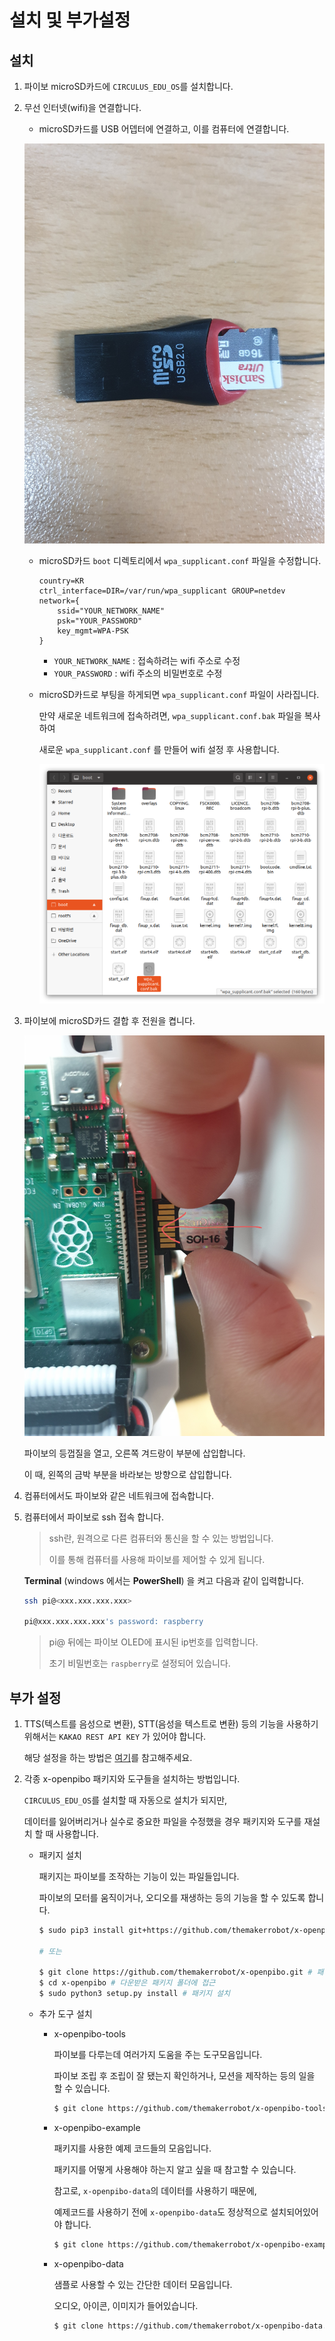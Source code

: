 # 설치 및 부가설정

## 설치

1. 파이보 microSD카드에 `CIRCULUS_EDU_OS`를 설치합니다.

2. 무선 인터넷(wifi)을 연결합니다.

   - microSD카드를 USB 어뎁터에 연결하고, 이를 컴퓨터에 연결합니다.

   ![](images/microsd_adapter.jpg)
   
   - microSD카드 `boot` 디렉토리에서 `wpa_supplicant.conf` 파일을 수정합니다.

     ```
     country=KR
     ctrl_interface=DIR=/var/run/wpa_supplicant GROUP=netdev
     network={
         ssid="YOUR_NETWORK_NAME"
         psk="YOUR_PASSWORD"
         key_mgmt=WPA-PSK
     }
     ```

     - `YOUR_NETWORK_NAME` : 접속하려는 wifi 주소로 수정
     - `YOUR_PASSWORD` : wifi 주소의 비밀번호로 수정

   - microSD카드로 부팅을 하게되면 `wpa_supplicant.conf` 파일이 사라집니다.

      만약 새로운 네트워크에 접속하려면, `wpa_supplicant.conf.bak` 파일을 복사하여
      
      새로운 `wpa_supplicant.conf` 를 만들어 wifi 설정 후 사용합니다.

      ![](images/bak.png)

3. 파이보에 microSD카드 결합 후 전원을 켭니다.

   ![](images/sd_con.jpg)

   파이보의 등껍질을 열고, 오른쪽 겨드랑이 부분에 삽입합니다.

   이 때, 왼쪽의 금박 부분을 바라보는 방향으로 삽입합니다.

4. 컴퓨터에서도 파이보와 같은 네트워크에 접속합니다.

5. 컴퓨터에서 파이보로 ssh 접속 합니다.

   > ssh란, 원격으로 다른 컴퓨터와 통신을 할 수 있는 방법입니다.
   >
   > 이를 통해 컴퓨터를 사용해 파이보를 제어할 수 있게 됩니다.

   **Terminal** (windows 에서는 **PowerShell**) 을 켜고 다음과 같이 입력합니다.

   ```bash
   ssh pi@<xxx.xxx.xxx.xxx>
   
   pi@xxx.xxx.xxx.xxx's password: raspberry
   ```

   > pi@ 뒤에는 파이보 OLED에 표시된 ip번호를 입력합니다.
   >
   > 초기 비밀번호는 `raspberry`로 설정되어 있습니다.

## 부가 설정

1. TTS(텍스트를 음성으로 변환), STT(음성을 텍스트로 변환) 등의 기능을 사용하기 위해서는 `KAKAO REST API KEY` 가 있어야 합니다.

   해당 설정을 하는 방법은 [여기](https://themakerrobot.github.io/x-openpibo/build/html/notes/kakao_api.html)를 참고해주세요.

2. 각종 x-openpibo 패키지와 도구들을 설치하는 방법입니다.

   `CIRCULUS_EDU_OS`를 설치할 때 자동으로 설치가 되지만,

   데이터를 잃어버리거나 실수로 중요한 파일을 수정했을 경우 패키지와 도구를 재설치 할 때 사용합니다.

   - 패키지 설치

      패키지는 파이보를 조작하는 기능이 있는 파일들입니다.

      파이보의 모터를 움직이거나, 오디오를 재생하는 등의 기능을 할 수 있도록 합니다.

      ```bash
      $ sudo pip3 install git+https://github.com/themakerrobot/x-openpibo
      
      # 또는
      
      $ git clone https://github.com/themakerrobot/x-openpibo.git # 패키지 파일 다운로드
      $ cd x-openpibo # 다운받은 패키지 폴더에 접근
      $ sudo python3 setup.py install # 패키지 설치
      ```

   - 추가 도구 설치

      - x-openpibo-tools

         파이보를 다루는데 여러가지 도움을 주는 도구모음입니다.

         파이보 조립 후 조립이 잘 됐는지 확인하거나, 모션을 제작하는 등의 일을 할 수 있습니다.

         ```bash
         $ git clone https://github.com/themakerrobot/x-openpibo-tools.git
         ```

      - x-openpibo-example

         패키지를 사용한 예제 코드들의 모음입니다.

         패키지를 어떻게 사용해야 하는지 알고 싶을 때 참고할 수 있습니다.

         참고로, `x-openpibo-data`의 데이터를 사용하기 때문에,
         
         예제코드를 사용하기 전에 `x-openpibo-data`도 정상적으로 설치되어있어야 합니다.

         ```bash
         $ git clone https://github.com/themakerrobot/x-openpibo-example.git
         ```
      
      - x-openpibo-data

         샘플로 사용할 수 있는 간단한 데이터 모음입니다.

         오디오, 아이콘, 이미지가 들어있습니다.

         ```bash
         $ git clone https://github.com/themakerrobot/x-openpibo-data.git
         ```
